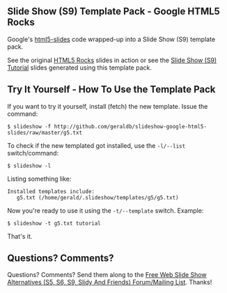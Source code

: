 
## Slide Show (S9) Template Pack - Google HTML5 Rocks

Google's [html5-slides](http://code.google.com/p/html5-slides) code wrapped-up into a Slide Show (S9) template pack.

See the original [HTML5 Rocks](http://slides.html5rocks.com) slides in action or
see the [Slide Show (S9) Tutorial](http://slideshow.rubyforge.org/tutorial.html5.html) slides generated using this template pack.
 
 
## Try It Yourself - How To Use the Template Pack

If you want to try it yourself, install (fetch) the new template. Issue the command:

    $ slideshow -f http://github.com/geraldb/slideshow-google-html5-slides/raw/master/g5.txt

To check if the new templated got installed, use the `-l/--list` switch/command:

    $ slideshow -l

Listing something like:

    Installed templates include:
       g5.txt (/home/gerald/.slideshow/templates/g5/g5.txt)

Now you're ready to use it using the `-t/--template` switch. Example:

    $ slideshow -t g5.txt tutorial

That's it. 

## Questions? Comments?

Questions? Comments? Send them along to the [Free Web Slide Show Alternatives (S5, S6, S9, Slidy And Friends) Forum/Mailing List](http://groups.google.com/group/webslideshow). Thanks!